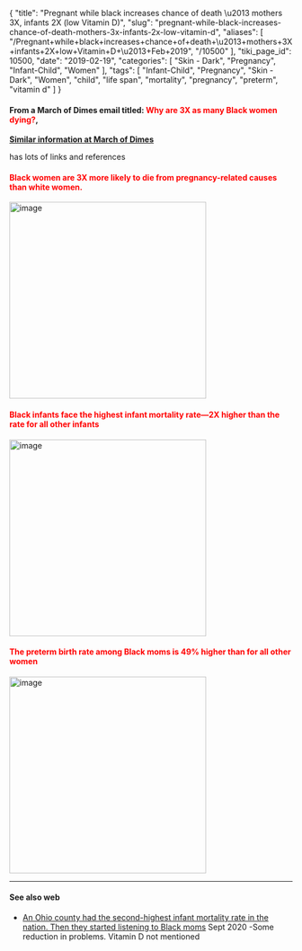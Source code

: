 {
    "title": "Pregnant while black increases chance of death \u2013 mothers 3X, infants 2X (low Vitamin D)",
    "slug": "pregnant-while-black-increases-chance-of-death-mothers-3x-infants-2x-low-vitamin-d",
    "aliases": [
        "/Pregnant+while+black+increases+chance+of+death+\u2013+mothers+3X+infants+2X+low+Vitamin+D+\u2013+Feb+2019",
        "/10500"
    ],
    "tiki_page_id": 10500,
    "date": "2019-02-19",
    "categories": [
        "Skin - Dark",
        "Pregnancy",
        "Infant-Child",
        "Women"
    ],
    "tags": [
        "Infant-Child",
        "Pregnancy",
        "Skin - Dark",
        "Women",
        "child",
        "life span",
        "mortality",
        "pregnancy",
        "preterm",
        "vitamin d"
    ]
}


#### From a March of Dimes email titled: <span style="color:#F00;">Why are 3X as many Black women dying?</span>,

 **[Similar information at March of Dimes](https://www.marchofdimes.org/mission/health-disparities.aspx)** 

has lots of links and references

#### <span style="color:#F00;">Black women are 3X more likely to die from pregnancy-related causes than white women.</span>

<img src="https://d1bk1kqxc0sym.cloudfront.net/attachments/jpeg/mod-women.jpg" alt="image" width="350">

#### <span style="color:#F00;">Black infants face the highest infant mortality rate—2X higher than the rate for all other infants</span>

<img src="https://d1bk1kqxc0sym.cloudfront.net/attachments/jpeg/mod-infant.jpg" alt="image" width="350">

#### <span style="color:#F00;">The preterm birth rate among Black moms is 49% higher than for all other women</span>

<img src="https://d1bk1kqxc0sym.cloudfront.net/attachments/jpeg/mod-preterm.jpg" alt="image" width="350">

---

#### See also web

* [An Ohio county had the second-highest infant mortality rate in the nation. Then they started listening to Black moms](https://www.thelily.com/an-ohio-county-had-the-second-highest-infant-mortality-rate-in-the-nation-then-they-started-listening-to-black-moms/?utm_campaign=wp_the_optimist&utm_medium=email&utm_source=newsletter&wpisrc=nl_optimist) Sept 2020 -Some reduction in problems. Vitamin D not mentioned